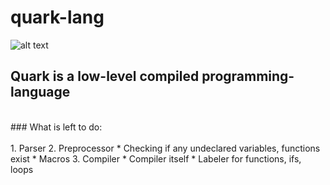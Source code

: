 # quark-lang
![alt text](https://github.com/milansav/quark-lang/blob/main/raw/logo.png "logo.png")
<br>
## **Quark** is a low-level compiled programming-language<br>
<br>
### What is left to do: <br>
<br>
1. Parser
2. Preprocessor
  * Checking if any undeclared variables, functions exist
  * Macros
3. Compiler
  * Compiler itself
  * Labeler for functions, ifs, loops
